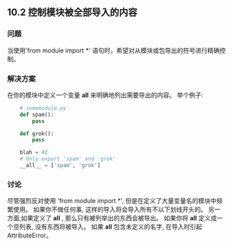 ## 10.2 控制模块被全部导入的内容 ##
### 问题 ###
当使用'from module import *' 语句时，希望对从模块或包导出的符号进行精确控制。
### 解决方案 ###
在你的模块中定义一个变量 __all__ 来明确地列出需要导出的内容。
举个例子:
```python
    # somemodule.py
    def spam():
        pass

    def grok():
        pass

    blah = 42
    # Only export 'spam' and 'grok'
    __all__ = ['spam', 'grok']

```
### 讨论 ###
尽管强烈反对使用 'from module import *', 但是在定义了大量变量名的模块中频繁使用。
如果你不做任何事, 这样的导入将会导入所有不以下划线开头的。
另一方面,如果定义了 __all__ , 那么只有被列举出的东西会被导出。
如果你将 __all__ 定义成一个空列表, 没有东西将被导入。
如果 __all__ 包含未定义的名字, 在导入时引起AttributeError。
